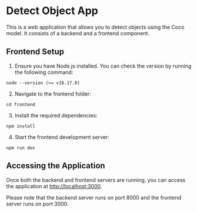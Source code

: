 # Detect Object App

This is a web application that allows you to detect objects using the Coco model. It consists of a backend and a frontend component.

## Frontend Setup

1. Ensure you have Node.js installed. You can check the version by running the following command:

```
node --version (>= v18.17.0)
```

2. Navigate to the frontend folder:

```
cd frontend
```

3. Install the required dependencies:

```
npm install
```

4. Start the frontend development server:

```
npm run dev
```

## Accessing the Application

Once both the backend and frontend servers are running, you can access the application at [http://localhost:3000](http://localhost:3000).

Please note that the backend server runs on port 8000 and the frontend server runs on port 3000.
